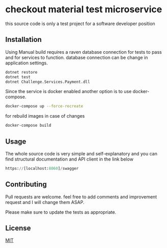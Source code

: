 
# checkout material test microservice

this source code is only a test project for a software developer position

## Installation

Using Manual build requires a raven database connection for tests to pass and for services to function. database connection can be change in application settings.

```bash
dotnet restore
dotnet test
dotnet Challenge.Services.Payment.dll
```
Since the service is docker enabled another option is to use docker-compose.

```bash
docker-compose up --force-recreate
```
for rebuild images in case of changes
```bash
docker-compose build
```
## Usage

The whole source code is very simple and self-explanatory and you can find structural documentation and API client in the link below

```python
https://[localhost:8060]/swagger
```

## Contributing
Pull requests are welcome. feel free to add comments and improvement request and I will change them ASAP.

Please make sure to update the tests as appropriate.



## License
[MIT](https://choosealicense.com/licenses/mit/)
